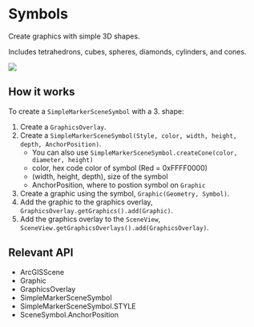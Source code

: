 # Symbols

Create graphics with simple 3D shapes.

Includes tetrahedrons, cubes, spheres, diamonds, cylinders, and cones.

![](Symbols3D.png)

## How it works

To create a `SimpleMarkerSceneSymbol` with a 3. shape:

1. Create a `GraphicsOverlay`.
2. Create a `SimpleMarkerSceneSymbol(Style, color, width, height, depth, AnchorPosition)`.
    * You can also use `SimpleMarkerSceneSymbol.createCone(color, diameter, height)`
    * color, hex code color of symbol (Red = 0xFFFF0000)
    * (width, height, depth), size of the symbol
    * AnchorPosition, where to postion symbol on `Graphic`
3. Create a graphic using the symbol, `Graphic(Geometry, Symbol)`.
4. Add the graphic to the graphics overlay, `GraphicsOverlay.getGraphics().add(Graphic)`.
5. Add the graphics overlay to the `SceneView`, `SceneView.getGraphicsOverlays().add(GraphicsOverlay)`.

## Relevant API

* ArcGISScene
* Graphic
* GraphicsOverlay
* SimpleMarkerSceneSymbol
* SimpleMarkerSceneSymbol.STYLE
* SceneSymbol.AnchorPosition
